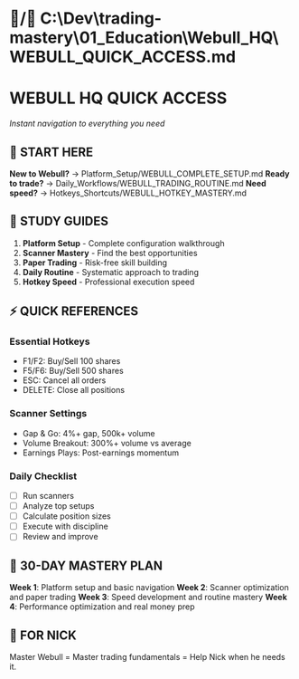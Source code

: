 # 📁/📄 C:\Dev\trading-mastery\01_Education\Webull_HQ\WEBULL_QUICK_ACCESS.md

# WEBULL HQ QUICK ACCESS

*Instant navigation to everything you need*

## 🚀 START HERE

**New to Webull?** → Platform_Setup/WEBULL_COMPLETE_SETUP.md
**Ready to trade?** → Daily_Workflows/WEBULL_TRADING_ROUTINE.md
**Need speed?** → Hotkeys_Shortcuts/WEBULL_HOTKEY_MASTERY.md

## 📖 STUDY GUIDES

1. **Platform Setup** - Complete configuration walkthrough
2. **Scanner Mastery** - Find the best opportunities
3. **Paper Trading** - Risk-free skill building
4. **Daily Routine** - Systematic approach to trading
5. **Hotkey Speed** - Professional execution speed

## ⚡ QUICK REFERENCES

### Essential Hotkeys
- F1/F2: Buy/Sell 100 shares
- F5/F6: Buy/Sell 500 shares
- ESC: Cancel all orders
- DELETE: Close all positions

### Scanner Settings
- Gap & Go: 4%+ gap, 500k+ volume
- Volume Breakout: 300%+ volume vs average
- Earnings Plays: Post-earnings momentum

### Daily Checklist
- [ ] Run scanners
- [ ] Analyze top setups
- [ ] Calculate position sizes
- [ ] Execute with discipline
- [ ] Review and improve

## 🎯 30-DAY MASTERY PLAN

**Week 1**: Platform setup and basic navigation
**Week 2**: Scanner optimization and paper trading
**Week 3**: Speed development and routine mastery
**Week 4**: Performance optimization and real money prep

## 💪 FOR NICK

Master Webull = Master trading fundamentals = Help Nick when he needs it.
